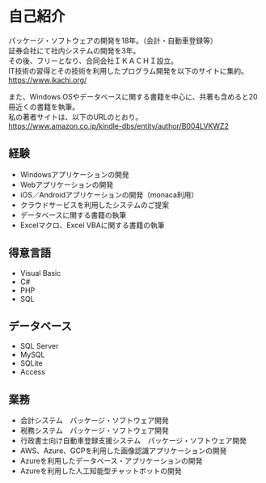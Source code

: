 # 自己紹介
パッケージ・ソフトウェアの開発を18年。（会計・自動車登録等）  
証券会社にて社内システムの開発を3年。  
その後、フリーとなり、合同会社ＩＫＡＣＨＩ設立。  
IT技術の習得とその技術を利用したプログラム開発を以下のサイトに集約。  
https://www.ikachi.org/
  
また、Windows OSやデータベースに関する書籍を中心に、共著も含めると20冊近くの書籍を執筆。  
私の著者サイトは、以下のURLのとおり。  
https://www.amazon.co.jp/kindle-dbs/entity/author/B004LVKWZ2

## 経験
- Windowsアプリケーションの開発
- Webアプリケーションの開発
- iOS／Androidアプリケーションの開発（monaca利用）
- クラウドサービスを利用したシステムのご提案
- データベースに関する書籍の執筆
- Excelマクロ、Excel VBAに関する書籍の執筆

## 得意言語
- Visual Basic
- C#
- PHP
- SQL

## データベース
- SQL Server
- MySQL
- SQLite
- Access

## 業務
- 会計システム　パッケージ・ソフトウェア開発
- 税務システム　パッケージ・ソフトウェア開発
- 行政書士向け自動車登録支援システム　パッケージ・ソフトウェア開発
- AWS、Azure、GCPを利用した画像認識アプリケーションの開発
- Azureを利用したデータベース・アプリケーションの開発
- Azureを利用した人工知能型チャットボットの開発
